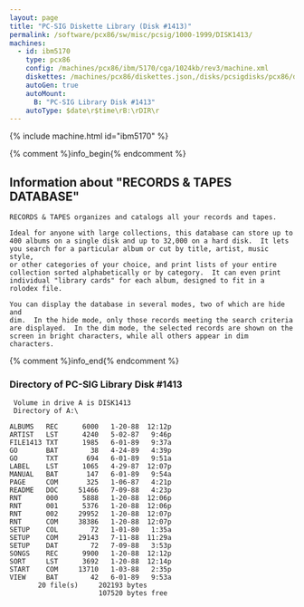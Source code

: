 ```yaml
---
layout: page
title: "PC-SIG Diskette Library (Disk #1413)"
permalink: /software/pcx86/sw/misc/pcsig/1000-1999/DISK1413/
machines:
  - id: ibm5170
    type: pcx86
    config: /machines/pcx86/ibm/5170/cga/1024kb/rev3/machine.xml
    diskettes: /machines/pcx86/diskettes.json,/disks/pcsigdisks/pcx86/diskettes.json
    autoGen: true
    autoMount:
      B: "PC-SIG Library Disk #1413"
    autoType: $date\r$time\rB:\rDIR\r
---
```


{% include machine.html id="ibm5170" %}

{% comment %}info_begin{% endcomment %}

## Information about "RECORDS & TAPES DATABASE"

    RECORDS & TAPES organizes and catalogs all your records and tapes.
    
    Ideal for anyone with large collections, this database can store up to
    400 albums on a single disk and up to 32,000 on a hard disk.  It lets
    you search for a particular album or cut by title, artist, music style,
    or other categories of your choice, and print lists of your entire
    collection sorted alphabetically or by category.  It can even print
    individual "library cards" for each album, designed to fit in a
    rolodex file.
    
    You can display the database in several modes, two of which are hide and
    dim.  In the hide mode, only those records meeting the search criteria
    are displayed.  In the dim mode, the selected records are shown on the
    screen in bright characters, while all others appear in dim characters.
{% comment %}info_end{% endcomment %}


### Directory of PC-SIG Library Disk #1413

     Volume in drive A is DISK1413
     Directory of A:\

    ALBUMS   REC      6000   1-20-88  12:12p
    ARTIST   LST      4240   5-02-87   9:46p
    FILE1413 TXT      1985   6-01-89   9:37a
    GO       BAT        38   4-24-89   4:39p
    GO       TXT       694   6-01-89   9:51a
    LABEL    LST      1065   4-29-87  12:07p
    MANUAL   BAT       147   6-01-89   9:54a
    PAGE     COM       325   1-06-87   4:21p
    README   DOC     51466   7-09-88   4:23p
    RNT      000      5888   1-20-88  12:06p
    RNT      001      5376   1-20-88  12:06p
    RNT      002     29952   1-20-88  12:07p
    RNT      COM     38386   1-20-88  12:07p
    SETUP    COL        72   1-01-80   1:35a
    SETUP    COM     29143   7-11-88  11:29a
    SETUP    DAT        72   7-09-88   3:53p
    SONGS    REC      9900   1-20-88  12:12p
    SORT     LST      3692   1-20-88  12:14p
    START    COM     13710   1-03-88   2:35p
    VIEW     BAT        42   6-01-89   9:53a
           20 file(s)     202193 bytes
                          107520 bytes free
